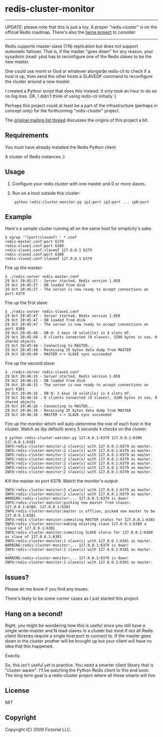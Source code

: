 # redis-cluster-monitor

---

UPDATE: please note that this is just a toy. A proper "redis-cluster" is on the
official Redis roadmap.  There's also the [twine
project](http://github.com/alexgenaud/twine) to consider.

---

Redis supports master-slave (1:N) replication but does not support *automatic*
failover. That is, if the master "goes down" for any reason, your sysadmin
(read: you) has to reconfigure one of the Redis slaves to be the new master.

One could use monit or God or whatever alongside redis-cli to check if a host is
up, then send the other hosts a SLAVEOF command to reconfigure the cluster
around a new master.

I created a Python script that does this instead. It only took an hour to do so
no big loss. OK, I didn't think of using redis-cli initially :)

Perhaps this project could at least be a part of the infrastructure (perhaps in
concept only) for the forthcoming "redis-cluster" project.

The [original mailing list thread](http://groups.google.com/group/redis-db/browse_thread/thread/497ee813c9960a50)
discusses the origins of this project a bit.

## Requirements

You must have already installed the Redis Python client.

A cluster of Redis instances :)

## Usage

1. Configure your redis cluster with one master and 0 or more slaves.
1. Run on a host outside this cluster:

        python redis-cluster-monitor.py ip1:port ip2:port ... ipN:port

## Example

Here's a sample cluster running all on the same host for simplicity's sake.

    $ egrep '^(port|slaveof) ' *.conf
    redis-master.conf:port 6379
    redis-slave1.conf:port 6380
    redis-slave1.conf:slaveof 127.0.0.1 6379
    redis-slave2.conf:port 6380
    redis-slave2.conf:slaveof 127.0.0.1 6379

Fire up the master:

    $ ./redis-server redis-master.conf 
    29 Oct 20:45:27 - Server started, Redis version 1.050
    29 Oct 20:45:27 - DB loaded from disk
    29 Oct 20:45:27 - The server is now ready to accept connections on port 6379

Fire up the first slave:

    $ ./redis-server redis-slave1.conf 
    29 Oct 20:45:47 - Server started, Redis version 1.050
    29 Oct 20:45:47 - DB loaded from disk
    29 Oct 20:45:47 - The server is now ready to accept connections on port 6380
    29 Oct 20:45:48 . DB 0: 2 keys (0 volatile) in 4 slots HT.
    29 Oct 20:45:48 . 0 clients connected (0 slaves), 3280 bytes in use, 0 shared objects
    29 Oct 20:45:48 - Connecting to MASTER...
    29 Oct 20:45:49 - Receiving 35 bytes data dump from MASTER
    29 Oct 20:45:49 - MASTER <-> SLAVE sync succeeded

Fire up the second slave:

    $ ./redis-server redis-slave2.conf 
    29 Oct 20:46:15 - Server started, Redis version 1.050
    29 Oct 20:46:15 - DB loaded from disk
    29 Oct 20:46:15 - The server is now ready to accept connections on port 6381
    29 Oct 20:46:16 . DB 0: 2 keys (0 volatile) in 4 slots HT.
    29 Oct 20:46:16 . 0 clients connected (0 slaves), 3280 bytes in use, 0 shared objects
    29 Oct 20:46:16 - Connecting to MASTER...
    29 Oct 20:46:16 - Receiving 35 bytes data dump from MASTER
    29 Oct 20:46:16 - MASTER <-> SLAVE sync succeeded

Fire up the monitor which will auto-determine the role of each host in the cluster.
Watch as (by default) every 5 seconds it checks on the cluster:

    $ python redis-cluster-watcher.py 127.0.0.1:6379 127.0.0.1:6380 127.0.0.1:6381
    INFO:redis-cluster-monitor:2 slave(s) with 127.0.0.1:6379 as master.
    INFO:redis-cluster-monitor:2 slave(s) with 127.0.0.1:6379 as master.
    INFO:redis-cluster-monitor:2 slave(s) with 127.0.0.1:6379 as master.
    INFO:redis-cluster-monitor:2 slave(s) with 127.0.0.1:6379 as master.
    INFO:redis-cluster-monitor:2 slave(s) with 127.0.0.1:6379 as master.
    INFO:redis-cluster-monitor:2 slave(s) with 127.0.0.1:6379 as master.
    INFO:redis-cluster-monitor:2 slave(s) with 127.0.0.1:6379 as master.
    
Kill the master on port 6379.  Watch the monitor's output:

    INFO:redis-cluster-monitor:2 slave(s) with 127.0.0.1:6379 as master.
    INFO:redis-cluster-monitor:2 slave(s) with 127.0.0.1:6379 as master.
    WARNING:redis-cluster-monitor:... 127.0.0.1:6379 is down!
    INFO:redis-cluster-monitor:picking new master from slaves: 127.0.0.1:6380, 127.0.0.1:6381
    INFO:redis-cluster-monitor:master is offline; picked new master to be 127.0.0.1:6381
    INFO:redis-cluster-monitor:commiting MASTER status for 127.0.0.1:6381
    INFO:redis-cluster-monitor:making existing slave 127.0.0.1:6380 a slave of 127.0.0.1:6381
    INFO:redis-cluster-monitor:commiting SLAVE status for 127.0.0.1:6380 as slave of 127.0.0.1:6381
    INFO:redis-cluster-monitor:1 slave(s) with 127.0.0.1:6381 as master.
    WARNING:redis-cluster-monitor:... 127.0.0.1:6379 is down!
    INFO:redis-cluster-monitor:1 slave(s) with 127.0.0.1:6381 as master.
    ...
    WARNING:redis-cluster-monitor:... 127.0.0.1:6379 is down!
    INFO:redis-cluster-monitor:1 slave(s) with 127.0.0.1:6381 as master.

## Issues?

Please let me know if you find any issues. 

There's likely to be some corner cases as I just started this project.

## Hang on a second!

Right, you might be wondering how this is useful since you still have a single
write-master and N read-slaves in a cluster but most if not all Redis client
libraries require a single host:port to connect to. If the master goes down in
the cluster another will be brought up but your client will have no idea that
this happened.

Exactly.

So, this isn't useful *yet* in practice. You need a smarter client library that
is "cluster-aware". I'll be patching the Python Redis client to this end soon.
The long term goal is a redis-cluster project where all these smarts will live.

## License

MIT

## Copyright

Copyright (C) 2009 Fictorial LLC.
